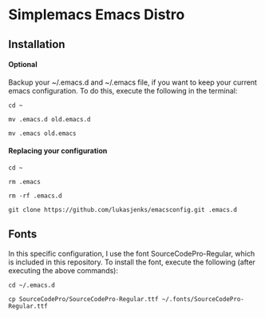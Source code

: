 # Simplemacs Emacs Distro

## Installation

#### Optional
Backup your ~/.emacs.d and ~/.emacs file, if you want to keep your current emacs configuration.
To do this, execute the following in the terminal:

`cd ~`

`mv .emacs.d old.emacs.d`

`mv .emacs old.emacs`

#### Replacing your configuration

`cd ~`

`rm .emacs`

`rm -rf .emacs.d`

`git clone https://github.com/lukasjenks/emacsconfig.git .emacs.d`

## Fonts
In this specific configuration, I use the font SourceCodePro-Regular,
which is included in this repository. To install the font, execute
the following (after executing the above commands):

`cd ~/.emacs.d`

`cp SourceCodePro/SourceCodePro-Regular.ttf ~/.fonts/SourceCodePro-Regular.ttf`
